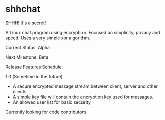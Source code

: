 shhchat
=======

SHHH! It's a secret!

A Linux chat program using encryption. Focused on simplicity, privacy and speed. Uses a very simple xor algorithm.

Current Status: Alpha

Next Milestone: Beta



Release Features Schedule:

1.0 (Sometime in the future)

* A secure encrypted message stream between client, server and other clients.
* A simple key file will contain the encryption key used for messages.
* An allowed user list for basic security

Currently looking for code contributors.
